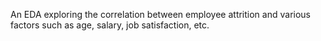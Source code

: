 An EDA exploring the correlation between employee attrition and various factors such as age, salary, job satisfaction, etc.
